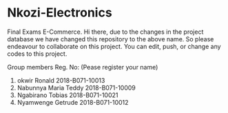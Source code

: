 # Nkozi-Electronics
Final Exams E-Commerce. 
Hi there, due to the changes in the project database we have changed this repository to the above name.
So please endeavour to collaborate on this project.  You can edit, push, or change any codes to this project.

Group members                Reg. No:       (Pease register your name)
1. okwir Ronald              2018-B071-10013
2. Nabunnya Maria Teddy      2018-B071-10009
3. Ngabirano Tobias          2018-B071-10021
4. Nyamwenge Getrude         2018-B071-10012
